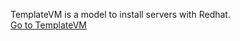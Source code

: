 TemplateVM is a model to install servers with Redhat.   
[Go to TemplateVM](../../../TemplateVM/wiki/01Installation)  
